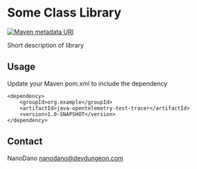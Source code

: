 Some Class Library
==================

[![Maven metadata URI](https://img.shields.io/maven-metadata/v/http/central.maven.org/maven2/com/devdungeon/tools/java-opentelemetry-test-tracer/maven-metadata.xml.svg)]()

Short description of library

Usage
-----

Update your Maven pom.xml to include the dependency

    <dependency>
        <groupId>org.example</groupId>
        <artifactId>java-opentelemetry-test-tracer</artifactId>
        <version>1.0-SNAPSHOT</version>
    </dependency>

Contact
-------

NanoDano <nanodano@devdungeon.com>
